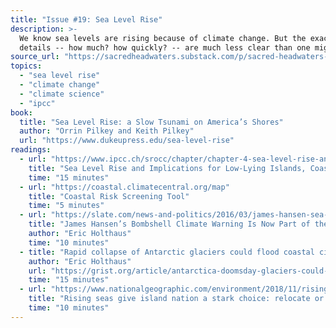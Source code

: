 ```yaml
---
title: "Issue #19: Sea Level Rise"
description: >-
  We know sea levels are rising because of climate change. But the exact
  details -- how much? how quickly? -- are much less clear than one might think.
source_url: "https://sacredheadwaters.substack.com/p/sacred-headwaters-19-sea-level-rise"
topics:
  - "sea level rise"
  - "climate change"
  - "climate science"
  - "ipcc"
book:
  title: "Sea Level Rise: a Slow Tsunami on America’s Shores"
  author: "Orrin Pilkey and Keith Pilkey"
  url: "https://www.dukeupress.edu/sea-level-rise"
readings:
  - url: "https://www.ipcc.ch/srocc/chapter/chapter-4-sea-level-rise-and-implications-for-low-lying-islands-coasts-and-communities/"
    title: "Sea Level Rise and Implications for Low-Lying Islands, Coasts and Communities, Executive Summary"
    time: "15 minutes"
  - url: "https://coastal.climatecentral.org/map"
    title: "Coastal Risk Screening Tool"
    time: "5 minutes"
  - url: "https://slate.com/news-and-politics/2016/03/james-hansen-sea-level-rise-climate-warning-passes-peer-review.html"
    title: "James Hansen’s Bombshell Climate Warning Is Now Part of the Scientific Canon"
    author: "Eric Holthaus"
    time: "10 minutes"
  - title: "Rapid collapse of Antarctic glaciers could flood coastal cities by the end of this century"
    author: "Eric Holthaus"
    url: "https://grist.org/article/antarctica-doomsday-glaciers-could-flood-coastal-cities/"
    time: "15 minutes"
  - url: "https://www.nationalgeographic.com/environment/2018/11/rising-seas-force-marshall-islands-relocate-elevate-artificial-islands/"
    title: "Rising seas give island nation a stark choice: relocate or elevate"
    time: "10 minutes"
---
```

